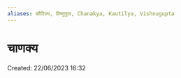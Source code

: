 ```yaml
---
aliases: कौटिल्य, विष्णुगुप्त, Chanakya, Kautilya, Vishnugupta
---
```


# चाणक्य

Created: 22/06/2023 16:32


